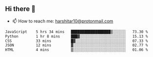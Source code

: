 ## Hi there 👋
- 📫 How to reach me: harshitar10@protonmail.com  
<!--START_SECTION:waka-->

```txt
JavaScript    5 hrs 34 mins   ██████████████████▒░░░░░░   73.30 %
Python        1 hr 8 mins     ███▓░░░░░░░░░░░░░░░░░░░░░   15.13 %
CSS           33 mins         █▓░░░░░░░░░░░░░░░░░░░░░░░   07.33 %
JSON          12 mins         ▓░░░░░░░░░░░░░░░░░░░░░░░░   02.77 %
HTML          4 mins          ▒░░░░░░░░░░░░░░░░░░░░░░░░   01.06 %
```

<!--END_SECTION:waka-->

<!--
**hharshitarora/hharshitarora** is a ✨ _special_ ✨ repository because its `README.md` (this file) appears on your GitHub profile.

Here are some ideas to get you started:

- 🔭 I’m currently working on ...
- 🌱 I’m currently learning ...
- 👯 I’m looking to collaborate on ...
- 🤔 I’m looking for help with ...
- 💬 Ask me about ...
- 📫 How to reach me: ...
- 😄 Pronouns: ...
- ⚡ Fun fact: ...
-->
